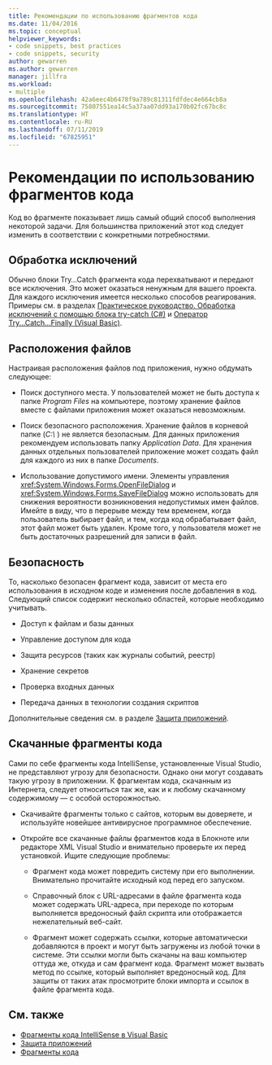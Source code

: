 ```yaml
---
title: Рекомендации по использованию фрагментов кода
ms.date: 11/04/2016
ms.topic: conceptual
helpviewer_keywords:
- code snippets, best practices
- code snippets, security
author: gewarren
ms.author: gewarren
manager: jillfra
ms.workload:
- multiple
ms.openlocfilehash: 42a6eec4b6478f9a789c81311fdfdec4e664cb8a
ms.sourcegitcommit: 75807551ea14c5a37aa07dd93a170b02fc67bc8c
ms.translationtype: HT
ms.contentlocale: ru-RU
ms.lasthandoff: 07/11/2019
ms.locfileid: "67825951"
---
```

# <a name="best-practices-for-using-code-snippets"></a>Рекомендации по использованию фрагментов кода

Код во фрагменте показывает лишь самый общий способ выполнения некоторой задачи. Для большинства приложений этот код следует изменить в соответствии с конкретными потребностями.

## <a name="handling-exceptions"></a>Обработка исключений

Обычно блоки Try…Catch фрагмента кода перехватывают и передают все исключения. Это может оказаться ненужным для вашего проекта. Для каждого исключения имеется несколько способов реагирования. Примеры см. в разделах [Практическое руководство. Обработка исключений с помощью блока try-catch (C#)](/dotnet/csharp/programming-guide/exceptions/how-to-handle-an-exception-using-try-catch) и [Оператор Try...Catch...Finally (Visual Basic)](/dotnet/visual-basic/language-reference/statements/try-catch-finally-statement).

## <a name="file-locations"></a>Расположения файлов

Настраивая расположения файлов под приложения, нужно обдумать следующее:

- Поиск доступного места. У пользователей может не быть доступа к папке *Program Files* на компьютере, поэтому хранение файлов вместе с файлами приложения может оказаться невозможным.

- Поиск безопасного расположения. Хранение файлов в корневой папке (*C:\\* ) не является безопасным. Для данных приложения рекомендуем использовать папку *Application Data*. Для хранения данных отдельных пользователей приложение может создать файл для каждого из них в папке *Documents*.

- Использование допустимого имени. Элементы управления <xref:System.Windows.Forms.OpenFileDialog> и <xref:System.Windows.Forms.SaveFileDialog> можно использовать для снижения вероятности возникновения недопустимых имен файлов. Имейте в виду, что в перерыве между тем временем, когда пользователь выбирает файл, и тем, когда код обрабатывает файл, этот файл может быть удален. Кроме того, у пользователя может не быть достаточных разрешений для записи в файл.

## <a name="security"></a>Безопасность

То, насколько безопасен фрагмент кода, зависит от места его использования в исходном коде и изменения после добавления в код. Следующий список содержит несколько областей, которые необходимо учитывать.

- Доступ к файлам и базы данных

- Управление доступом для кода

- Защита ресурсов (таких как журналы событий, реестр)

- Хранение секретов

- Проверка входных данных

- Передача данных в технологии создания скриптов

Дополнительные сведения см. в разделе [Защита приложений](../ide/securing-applications.md).

## <a name="downloaded-code-snippets"></a>Скачанные фрагменты кода

Сами по себе фрагменты кода IntelliSense, установленные Visual Studio, не представляют угрозу для безопасности. Однако они могут создавать такую угрозу в приложении. К фрагментам кода, скачанным из Интернета, следует относиться так же, как и к любому скачанному содержимому — с особой осторожностью.

- Скачивайте фрагменты только с сайтов, которым вы доверяете, и используйте новейшее антивирусное программное обеспечение.

- Откройте все скачанные файлы фрагментов кода в Блокноте или редакторе XML Visual Studio и внимательно проверьте их перед установкой. Ищите следующие проблемы:

  - Фрагмент кода может повредить систему при его выполнении. Внимательно прочитайте исходный код перед его запуском.

  - Справочный блок с URL-адресами в файле фрагмента кода может содержать URL-адреса, при переходе по которым выполняется вредоносный файл скрипта или отображается нежелательный веб-сайт.

  - Фрагмент может содержать ссылки, которые автоматически добавляются в проект и могут быть загружены из любой точки в системе. Эти ссылки могли быть скачаны на ваш компьютер оттуда же, откуда и сам фрагмент кода. Фрагмент может вызвать метод по ссылке, который выполняет вредоносный код. Для защиты от таких атак просмотрите блоки импорта и ссылок в файле фрагмента кода.

## <a name="see-also"></a>См. также

- [Фрагменты кода IntelliSense в Visual Basic](/dotnet/visual-basic/developing-apps/using-ide/intellisense-code-snippets)
- [Защита приложений](../ide/securing-applications.md)
- [Фрагменты кода](../ide/code-snippets.md)
